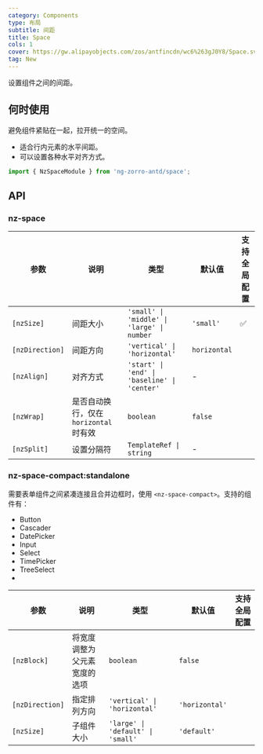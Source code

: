 ```yaml
---
category: Components
type: 布局
subtitle: 间距
title: Space
cols: 1
cover: https://gw.alipayobjects.com/zos/antfincdn/wc6%263gJ0Y8/Space.svg
tag: New
---
```


设置组件之间的间距。

## 何时使用

避免组件紧贴在一起，拉开统一的空间。

- 适合行内元素的水平间距。
- 可以设置各种水平对齐方式。

```ts
import { NzSpaceModule } from 'ng-zorro-antd/space';
```

## API

### nz-space

| 参数            | 说明                                   | 类型                                         | 默认值       | 支持全局配置 |
| --------------- | -------------------------------------- | -------------------------------------------- | ------------ | ------------ |
| `[nzSize]`      | 间距大小                               | `'small' \| 'middle' \| 'large' \| number`   | `'small'`    | ✅            |
| `[nzDirection]` | 间距方向                               | `'vertical' \| 'horizontal'`                 | `horizontal` |              |
| `[nzAlign]`     | 对齐方式                               | `'start' \| 'end' \| 'baseline' \| 'center'` | -            |              |
| `[nzWrap]`      | 是否自动换行，仅在 `horizontal` 时有效 | `boolean`                                    | `false`      |              |
| `[nzSplit]`     | 设置分隔符                             | `TemplateRef \| string`                      | -            |              |

### nz-space-compact:standalone

需要表单组件之间紧凑连接且合并边框时，使用 `<nz-space-compact>`。支持的组件有：

- Button
- Cascader
- DatePicker
- Input
- Select
- TimePicker
- TreeSelect
-
| 参数            | 说明                         | 类型                              | 默认值         | 支持全局配置 |
| --------------- | ---------------------------- | --------------------------------- | -------------- | ------------ |
| `[nzBlock]`     | 将宽度调整为父元素宽度的选项 | `boolean`                         | `false`        |              |
| `[nzDirection]` | 指定排列方向                 | `'vertical' \| 'horizontal'`      | `'horizontal'` |              |
| `[nzSize]`      | 子组件大小                   | `'large' \| 'default' \| 'small'` | `'default'`    |              |

